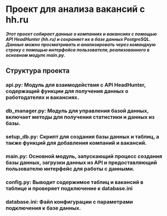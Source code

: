 # Проект для анализа вакансий с hh.ru
##### Этот проект собирает данные о компаниях и вакансиях с помощью API HeadHunter (hh.ru) и сохраняет их в базе данных PostgreSQL. Данные можно просматривать и анализировать через командную строку с помощью интерфейса пользователя, реализованного в основном модуле main.py.

## Структура проекта
### api.py: Модуль для взаимодействия с API HeadHunter, содержащий функции для получения данных о работодателях и вакансиях.
### db_manager.py: Модуль для управления базой данных, включает методы для получения статистики и данных из базы.
### setup_db.py: Скрипт для создания базы данных и таблиц, а также функций для добавления компаний и вакансий.
### main.py: Основной модуль, запускающий процесс создания базы данных, загрузки данных из API и предоставляющий пользователю интерфейс для работы с данными.
### config.py: Выводит содержимое таблиц и вакансий в таблице и проверяет подключение к database.ini
### database.ini: Файл конфигурации с параметрами подключения к базе данных.